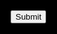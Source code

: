 <html style="background-color: black">
  <link rel="stylesheet" href="index.css"/>
    <head>
     <script> 
     alert('Làm giống như trang web nhoaa <333')
  </script>
 </head>
    <body>
     <input type="submit" onclick="alert('Thanks')">
  </body>
</html>